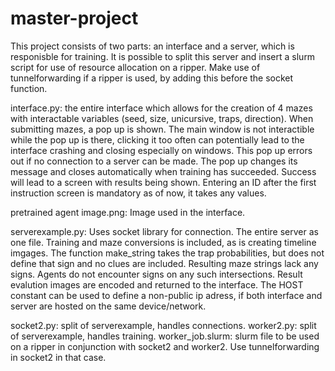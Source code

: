 # master-project
This project consists of two parts: an interface and a server, which is responisble for training. It is possible to split this server and insert a slurm script for use of resource allocation on a ripper. Make use of tunnelforwarding if a ripper is used, by adding this before the socket function. 

interface.py: the entire interface which allows for the creation of 4 mazes with interactable variables (seed, size, unicursive, traps, direction). When submitting mazes, a pop up is shown. The main window is not interactible while the pop up is there, clicking it too often can potentially lead to the interface crashing and closing especially on windows. This pop up errors out if no connection to a server can be made. The pop up changes its message and closes automatically when training has succeeded. Success will lead to a screen with results being shown. Entering an ID after the first instruction screen is mandatory as of now, it takes any values.

pretrained agent image.png: Image used in the interface.

serverexample.py: Uses socket library for connection. The entire server as one file. Training and maze conversions is included, as is creating timeline imgages. The function make_string takes the trap probabilities, but does not define that sign and no clues are included. Resulting maze strings lack any signs. Agents do not encounter signs on any such intersections. Result evalution images are encoded and returned to the interface. The HOST constant can be used to define a non-public ip adress, if both interface and server are hosted on the same device/network.

socket2.py: split of serverexample, handles connections.
worker2.py: split of serverexample, handles training.
worker_job.slurm: slurm file to be used on a ripper in conjunction with socket2 and worker2. Use tunnelforwarding in socket2 in that case.
